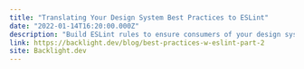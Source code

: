 ```yaml
---
title: "Translating Your Design System Best Practices to ESLint"
date: "2022-01-14T16:20:00.000Z"
description: "Build ESLint rules to ensure consumers of your design system adhere to your design system's (and the web's) best practices."
link: https://backlight.dev/blog/best-practices-w-eslint-part-2
site: Backlight.dev
---
```

